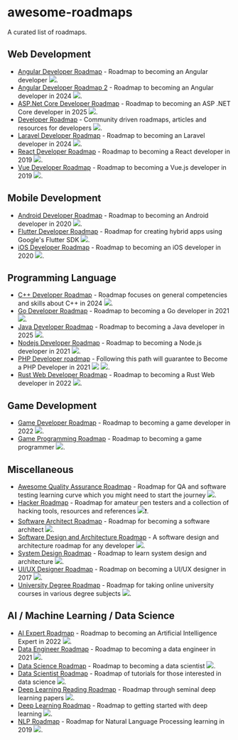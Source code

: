 # awesome-roadmaps

A curated list of roadmaps.

## Web Development

- [Angular Developer Roadmap](https://github.com/sulco/angular-developer-roadmap) - Roadmap to becoming an Angular developer [<img src="https://img.shields.io/badge/Roadmap-2018-yellow.svg">](https://github.com/sulco/angular-developer-roadmap).
- [Angular Developer Roadmap 2](https://github.com/saifaustcse/angular-developer-roadmap) - Roadmap to becoming an Angular developer in 2024 [<img src="https://img.shields.io/badge/Roadmap-2024-green.svg">](https://github.com/saifaustcse/angular-developer-roadmap).
- [ASP.Net Core Developer Roadmap](https://github.com/MoienTajik/AspNetCore-Developer-Roadmap) - Roadmap to becoming an ASP .NET Core developer in 2025 [<img src="https://img.shields.io/badge/Roadmap-2025-green.svg">](https://github.com/MoienTajik/AspNetCore-Developer-Roadmap).
- [Developer Roadmap](https://github.com/kamranahmedse/developer-roadmap) - Community driven roadmaps, articles and resources for developers [<img src="https://img.shields.io/badge/Roadmap-2022-green.svg">](https://github.com/kamranahmedse/developer-roadmap).
- [Laravel Developer Roadmap](https://github.com/Hasnayeen/laravel-developer-roadmap) - Roadmap to becoming an Laravel developer in 2024 [<img src="https://img.shields.io/badge/Roadmap-2024-green.svg">](https://github.com/Hasnayeen/laravel-developer-roadmap).
- [React Developer Roadmap](https://github.com/adam-golab/react-developer-roadmap) - Roadmap to becoming a React developer in 2019 [<img src="https://img.shields.io/badge/Roadmap-2019-yellowgreen.svg">](https://github.com/adam-golab/react-developer-roadmap).
- [Vue Developer Roadmap](https://github.com/flaviocopes/vue-developer-roadmap) - Roadmap to becoming a Vue.js developer in 2019 [<img src="https://img.shields.io/badge/Roadmap-2019-yellowgreen.svg">](https://github.com/flaviocopes/vue-developer-roadmap).

## Mobile Development

- [Android Developer Roadmap](https://github.com/mobile-roadmap/android-developer-roadmap) - Roadmap to becoming an Android developer in 2020 [<img src="https://img.shields.io/badge/Roadmap-2020-yellowgreen.svg">](https://github.com/mobile-roadmap/android-developer-roadmap).
- [Flutter Developer Roadmap](https://github.com/olexale/flutter_roadmap) - Roadmap for creating hybrid apps using Google's Flutter SDK [<img src="https://img.shields.io/badge/Roadmap-2024-green.svg">](https://github.com/olexale/flutter_roadmap).
- [iOS Developer Roadmap](https://github.com/BohdanOrlov/iOS-Developer-Roadmap) - Roadmap to becoming an iOS developer in 2020 [<img src="https://img.shields.io/badge/Roadmap-2020-yellowgreen.svg">](https://github.com/BohdanOrlov/iOS-Developer-Roadmap).

## Programming Language

- [C++ Developer Roadmap](https://github.com/salmer/CppDeveloperRoadmap) - Roadmap focuses on general competencies and skills about C++ in 2024 [<img src="https://img.shields.io/badge/Roadmap-2024-green.svg">](https://github.com/salmer/CppDeveloperRoadmap).
- [Go Developer Roadmap](https://github.com/Alikhll/golang-developer-roadmap) - Roadmap to becoming a Go developer in 2021 [<img src="https://img.shields.io/badge/Roadmap-2021-yellowgreen.svg">](https://github.com/Alikhll/golang-developer-roadmap).
- [Java Developer Roadmap](https://github.com/s4kibs4mi/java-developer-roadmap) - Roadmap to becoming a Java developer in 2025 [<img src="https://img.shields.io/badge/Roadmap-2025-green.svg">](https://github.com/s4kibs4mi/java-developer-roadmap).
- [Nodejs Developer Roadmap](https://github.com/aliyr/Nodejs-Developer-Roadmap) - Roadmap to becoming a Node.js developer in 2021 [<img src="https://img.shields.io/badge/Roadmap-yellow2021-green.svg">](https://github.com/aliyr/Nodejs-Developer-Roadmap).
- [PHP Developer roadmap](https://github.com/thecodeholic/php-developer-roadmap) - Following this path will guarantee to Become a PHP Developer in 2021 [<img src="https://img.shields.io/badge/Roadmap-2021-green.svg">](https://github.com/thecodeholic/php-developer-roadmap) [<img src="https://img.shields.io/badge/YouTube-FF0000?logo=youtube">](https://github.com/thecodeholic/php-developer-roadmap).
- [Rust Web Developer Roadmap](https://github.com/anshulrgoyal/rust-web-developer-roadmap) - Roadmap to becoming a Rust Web developer in 2022 [<img src="https://img.shields.io/badge/Roadmap-2022-green.svg">](https://github.com/anshulrgoyal/rust-web-developer-roadmap).

## Game Development

- [Game Developer Roadmap](https://github.com/utilForever/game-developer-roadmap) - Roadmap to becoming a game developer in 2022 [<img src="https://img.shields.io/badge/Roadmap-2022-green.svg">](https://github.com/utilForever/game-developer-roadmap).
- [Game Programming Roadmap](https://github.com/miloyip/game-programmer) - Roadmap to becoming a game programmer [<img src="https://img.shields.io/badge/Roadmap-2019-yellow.svg">](https://github.com/miloyip/game-programmer).

## Miscellaneous

- [Awesome Quality Assurance Roadmap](https://github.com/fityanos/awesome-quality-assurance-roadmap) - Roadmap for QA and software testing learning curve which you might need to start the journey [<img src="https://img.shields.io/badge/Roadmap-2021-green.svg">](https://github.com/fityanos/awesome-quality-assurance-roadmap).
- [Hacker Roadmap](https://github.com/Sundowndev/hacker-roadmap) - Roadmap for amateur pen testers and a collection of hacking tools, resources and references [<img src="https://img.shields.io/badge/Roadmap-2023-yellow.svg">](https://github.com/Sundowndev/hacker-roadmap)❗.
- [Software Architect Roadmap](https://github.com/AlaaAttya/software-architect-roadmap) - Roadmap for becoming a software architect [<img src="https://img.shields.io/badge/Roadmap-2018-yellow.svg">](https://github.com/AlaaAttya/software-architect-roadmap).
- [Software Design and Architecture Roadmap](https://github.com/stemmlerjs/software-design-and-architecture-roadmap) - A software design and architecture roadmap for any developer [<img src="https://img.shields.io/badge/Roadmap-2019-yellow.svg">](https://github.com/stemmlerjs/software-design-and-architecture-roadmap).
- [System Design Roadmap](https://github.com/mohsenshafiei/system-design-master-plan) - Roadmap to learn system design and architecture [<img src="https://img.shields.io/badge/Roadmap-2024-green.svg">](https://github.com/mohsenshafiei/system-design-master-plan).
- [UI/UX Designer Roadmap](https://github.com/togiberlin/ui-ux-designer-roadmap) - Roadmap on becoming a UI/UX designer in 2017 [<img src="https://img.shields.io/badge/Roadmap-2017-yellow.svg">](https://github.com/togiberlin/ui-ux-designer-roadmap).
- [University Degree Roadmap](https://github.com/IlIllII/collecobrary) - Roadmap for taking online university courses in various degree subjects [<img src="https://img.shields.io/badge/Roadmap-2024-green.svg">](https://github.com/IlIllII/collecobrary).

## AI / Machine Learning / Data Science

- [AI Expert Roadmap](https://github.com/AMAI-GmbH/AI-Expert-Roadmap) - Roadmap to becoming an Artificial Intelligence Expert in 2022 [<img src="https://img.shields.io/badge/Roadmap-2022-green.svg">](https://github.com/AMAI-GmbH/AI-Expert-Roadmap).
- [Data Engineer Roadmap](https://github.com/datastacktv/data-engineer-roadmap) - Roadmap to becoming a data engineer in 2021 [<img src="https://img.shields.io/badge/Roadmap-2021-green.svg">](https://github.com/datastacktv/data-engineer-roadmap).
- [Data Science Roadmap](https://github.com/boringPpl/data-science-roadmap) - Roadmap to becoming a data scientist [<img src="https://img.shields.io/badge/Roadmap-2020-yellow.svg">](https://github.com/boringPpl/data-science-roadmap).
- [Data Scientist Roadmap](https://github.com/MrMimic/data-scientist-roadmap) - Roadmap of tutorials for those interested in data science [<img src="https://img.shields.io/badge/Roadmap-2024-green.svg">](https://github.com/MrMimic/data-scientist-roadmap).
- [Deep Learning Reading Roadmap](https://github.com/floodsung/Deep-Learning-Papers-Reading-Roadmap) - Roadmap through seminal deep learning papers [<img src="https://img.shields.io/badge/Roadmap-2022-green.svg">](https://github.com/floodsung/Deep-Learning-Papers-Reading-Roadmap).
- [Deep Learning Roadmap](https://github.com/instillai/deep-learning-roadmap) - Roadmap to getting started with deep learning [<img src="https://img.shields.io/badge/Roadmap-2020-yellowgreen.svg">](https://github.com/instillai/deep-learning-roadmap).
- [NLP Roadmap](https://github.com/graykode/nlp-roadmap) - Roadmap for Natural Language Processing learning in 2019 [<img src="https://img.shields.io/badge/Roadmap-2019-yellowgreen.svg">](https://github.com/graykode/nlp-roadmap).
